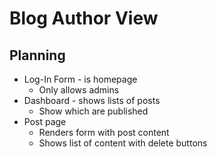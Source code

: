# Blog Author View

## Planning
* Log-In Form - is homepage
  * Only allows admins
* Dashboard - shows lists of posts
  * Show which are published
* Post page
  * Renders form with post content
  * Shows list of content with delete buttons